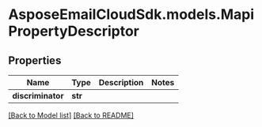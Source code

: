 # AsposeEmailCloudSdk.models.MapiPropertyDescriptor
## Properties
Name | Type | Description | Notes
------------ | ------------- | ------------- | -------------
**discriminator** | **str** |  | 



[[Back to Model list]](Models.md) [[Back to README]](README.md)


